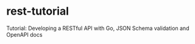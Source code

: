 # rest-tutorial
Tutorial: Developing a RESTful API with Go, JSON Schema validation and OpenAPI docs 
